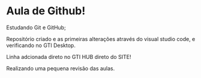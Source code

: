 # Aula de Github!

Estudando Git e GitHub;

Repositório criado e as primeiras alterações através do visual studio code, e verificando no GTI Desktop.

Linha adcionada direto no GTI HUB direto do SITE!

Realizando uma pequena revisão das aulas.
